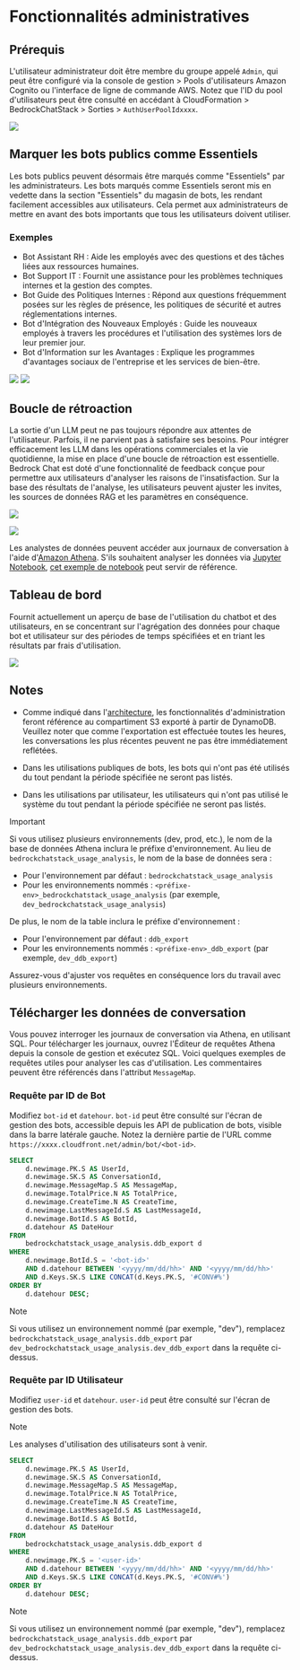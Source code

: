 # Fonctionnalités administratives

## Prérequis

L'utilisateur administrateur doit être membre du groupe appelé `Admin`, qui peut être configuré via la console de gestion > Pools d'utilisateurs Amazon Cognito ou l'interface de ligne de commande AWS. Notez que l'ID du pool d'utilisateurs peut être consulté en accédant à CloudFormation > BedrockChatStack > Sorties > `AuthUserPoolIdxxxx`.

![](./imgs/group_membership_admin.png)

## Marquer les bots publics comme Essentiels

Les bots publics peuvent désormais être marqués comme "Essentiels" par les administrateurs. Les bots marqués comme Essentiels seront mis en vedette dans la section "Essentiels" du magasin de bots, les rendant facilement accessibles aux utilisateurs. Cela permet aux administrateurs de mettre en avant des bots importants que tous les utilisateurs doivent utiliser.

### Exemples

- Bot Assistant RH : Aide les employés avec des questions et des tâches liées aux ressources humaines.
- Bot Support IT : Fournit une assistance pour les problèmes techniques internes et la gestion des comptes.
- Bot Guide des Politiques Internes : Répond aux questions fréquemment posées sur les règles de présence, les politiques de sécurité et autres réglementations internes.
- Bot d'Intégration des Nouveaux Employés : Guide les nouveaux employés à travers les procédures et l'utilisation des systèmes lors de leur premier jour.
- Bot d'Information sur les Avantages : Explique les programmes d'avantages sociaux de l'entreprise et les services de bien-être.

![](./imgs/admin_bot_menue.png)
![](./imgs/bot_store.png)

## Boucle de rétroaction

La sortie d'un LLM peut ne pas toujours répondre aux attentes de l'utilisateur. Parfois, il ne parvient pas à satisfaire ses besoins. Pour intégrer efficacement les LLM dans les opérations commerciales et la vie quotidienne, la mise en place d'une boucle de rétroaction est essentielle. Bedrock Chat est doté d'une fonctionnalité de feedback conçue pour permettre aux utilisateurs d'analyser les raisons de l'insatisfaction. Sur la base des résultats de l'analyse, les utilisateurs peuvent ajuster les invites, les sources de données RAG et les paramètres en conséquence.

![](./imgs/feedback_loop.png)

![](./imgs/feedback-using-claude-chat.png)

Les analystes de données peuvent accéder aux journaux de conversation à l'aide d'[Amazon Athena](https://aws.amazon.com/jp/athena/). S'ils souhaitent analyser les données via [Jupyter Notebook](https://jupyter.org/), [cet exemple de notebook](../examples/notebooks/feedback_analysis_example.ipynb) peut servir de référence.

## Tableau de bord

Fournit actuellement un aperçu de base de l'utilisation du chatbot et des utilisateurs, en se concentrant sur l'agrégation des données pour chaque bot et utilisateur sur des périodes de temps spécifiées et en triant les résultats par frais d'utilisation.

![](./imgs/admin_bot_analytics.png)

## Notes

- Comme indiqué dans l'[architecture](../README.md#architecture), les fonctionnalités d'administration feront référence au compartiment S3 exporté à partir de DynamoDB. Veuillez noter que comme l'exportation est effectuée toutes les heures, les conversations les plus récentes peuvent ne pas être immédiatement reflétées.

- Dans les utilisations publiques de bots, les bots qui n'ont pas été utilisés du tout pendant la période spécifiée ne seront pas listés.

- Dans les utilisations par utilisateur, les utilisateurs qui n'ont pas utilisé le système du tout pendant la période spécifiée ne seront pas listés.

> [!Important]
> Si vous utilisez plusieurs environnements (dev, prod, etc.), le nom de la base de données Athena inclura le préfixe d'environnement. Au lieu de `bedrockchatstack_usage_analysis`, le nom de la base de données sera :
>
> - Pour l'environnement par défaut : `bedrockchatstack_usage_analysis`
> - Pour les environnements nommés : `<préfixe-env>_bedrockchatstack_usage_analysis` (par exemple, `dev_bedrockchatstack_usage_analysis`)
>
> De plus, le nom de la table inclura le préfixe d'environnement :
>
> - Pour l'environnement par défaut : `ddb_export`
> - Pour les environnements nommés : `<préfixe-env>_ddb_export` (par exemple, `dev_ddb_export`)
>
> Assurez-vous d'ajuster vos requêtes en conséquence lors du travail avec plusieurs environnements.

## Télécharger les données de conversation

Vous pouvez interroger les journaux de conversation via Athena, en utilisant SQL. Pour télécharger les journaux, ouvrez l'Éditeur de requêtes Athena depuis la console de gestion et exécutez SQL. Voici quelques exemples de requêtes utiles pour analyser les cas d'utilisation. Les commentaires peuvent être référencés dans l'attribut `MessageMap`.

### Requête par ID de Bot

Modifiez `bot-id` et `datehour`. `bot-id` peut être consulté sur l'écran de gestion des bots, accessible depuis les API de publication de bots, visible dans la barre latérale gauche. Notez la dernière partie de l'URL comme `https://xxxx.cloudfront.net/admin/bot/<bot-id>`.

```sql
SELECT
    d.newimage.PK.S AS UserId,
    d.newimage.SK.S AS ConversationId,
    d.newimage.MessageMap.S AS MessageMap,
    d.newimage.TotalPrice.N AS TotalPrice,
    d.newimage.CreateTime.N AS CreateTime,
    d.newimage.LastMessageId.S AS LastMessageId,
    d.newimage.BotId.S AS BotId,
    d.datehour AS DateHour
FROM
    bedrockchatstack_usage_analysis.ddb_export d
WHERE
    d.newimage.BotId.S = '<bot-id>'
    AND d.datehour BETWEEN '<yyyy/mm/dd/hh>' AND '<yyyy/mm/dd/hh>'
    AND d.Keys.SK.S LIKE CONCAT(d.Keys.PK.S, '#CONV#%')
ORDER BY
    d.datehour DESC;
```

> [!Note]
> Si vous utilisez un environnement nommé (par exemple, "dev"), remplacez `bedrockchatstack_usage_analysis.ddb_export` par `dev_bedrockchatstack_usage_analysis.dev_ddb_export` dans la requête ci-dessus.

### Requête par ID Utilisateur

Modifiez `user-id` et `datehour`. `user-id` peut être consulté sur l'écran de gestion des bots.

> [!Note]
> Les analyses d'utilisation des utilisateurs sont à venir.

```sql
SELECT
    d.newimage.PK.S AS UserId,
    d.newimage.SK.S AS ConversationId,
    d.newimage.MessageMap.S AS MessageMap,
    d.newimage.TotalPrice.N AS TotalPrice,
    d.newimage.CreateTime.N AS CreateTime,
    d.newimage.LastMessageId.S AS LastMessageId,
    d.newimage.BotId.S AS BotId,
    d.datehour AS DateHour
FROM
    bedrockchatstack_usage_analysis.ddb_export d
WHERE
    d.newimage.PK.S = '<user-id>'
    AND d.datehour BETWEEN '<yyyy/mm/dd/hh>' AND '<yyyy/mm/dd/hh>'
    AND d.Keys.SK.S LIKE CONCAT(d.Keys.PK.S, '#CONV#%')
ORDER BY
    d.datehour DESC;
```

> [!Note]
> Si vous utilisez un environnement nommé (par exemple, "dev"), remplacez `bedrockchatstack_usage_analysis.ddb_export` par `dev_bedrockchatstack_usage_analysis.dev_ddb_export` dans la requête ci-dessus.